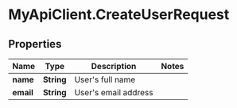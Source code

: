 # MyApiClient.CreateUserRequest

## Properties

Name | Type | Description | Notes
------------ | ------------- | ------------- | -------------
**name** | **String** | User&#39;s full name | 
**email** | **String** | User&#39;s email address | 


